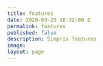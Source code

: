 ```yaml
---
title: features
date: 2020-03-25 18:32:00 Z
permalink: features
published: false
description: Simpris features
image: 
layout: page
---
```


